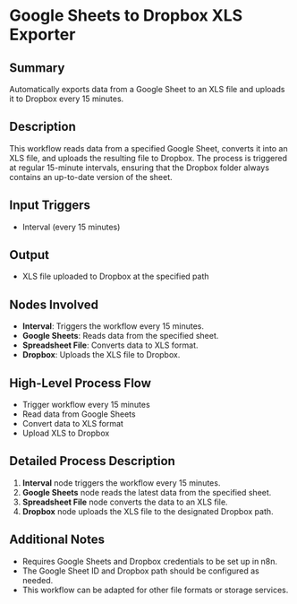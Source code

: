 # Google Sheets to Dropbox XLS Exporter

## Summary
Automatically exports data from a Google Sheet to an XLS file and uploads it to Dropbox every 15 minutes.

## Description
This workflow reads data from a specified Google Sheet, converts it into an XLS file, and uploads the resulting file to Dropbox. The process is triggered at regular 15-minute intervals, ensuring that the Dropbox folder always contains an up-to-date version of the sheet.

## Input Triggers
- Interval (every 15 minutes)

## Output
- XLS file uploaded to Dropbox at the specified path

## Nodes Involved
- **Interval**: Triggers the workflow every 15 minutes.
- **Google Sheets**: Reads data from the specified sheet.
- **Spreadsheet File**: Converts data to XLS format.
- **Dropbox**: Uploads the XLS file to Dropbox.

## High-Level Process Flow
- Trigger workflow every 15 minutes
- Read data from Google Sheets
- Convert data to XLS format
- Upload XLS to Dropbox

## Detailed Process Description
1. **Interval** node triggers the workflow every 15 minutes.
2. **Google Sheets** node reads the latest data from the specified sheet.
3. **Spreadsheet File** node converts the data to an XLS file.
4. **Dropbox** node uploads the XLS file to the designated Dropbox path.

## Additional Notes
- Requires Google Sheets and Dropbox credentials to be set up in n8n.
- The Google Sheet ID and Dropbox path should be configured as needed.
- This workflow can be adapted for other file formats or storage services.

